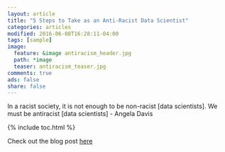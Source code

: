 ```yaml
---
layout: article
title: "5 Steps to Take as an Anti-Racist Data Scientist"
categories: articles
modified: 2016-06-08T16:28:11-04:00
tags: [sample]
image:
  feature: &image antiracism_header.jpg
  path: *image
  teaser: antiracism_teaser.jpg
comments: true
ads: false
share: false
---
```


In a racist society, it is not enough to be non-racist [data scientists]. We must be antiracist [data scientists] - Angela Davis

{% include toc.html %}

Check out the blog post [here](https://towardsdatascience.com/5-steps-to-take-as-an-antiracist-data-scientist-89712877c214)

